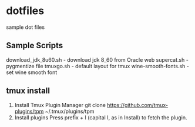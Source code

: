 dotfiles
========

sample dot files

Sample Scripts
--------------
download_jdk_8u60.sh - download jdk 8_60 from Oracle web
supercat.sh - pygmentize file
tmuxgo.sh - default layout for tmux
wine-smooth-fonts.sh - set wine smooth font

tmux install
------------

1. Install Tmux Plugin Manager
git clone https://github.com/tmux-plugins/tpm ~/.tmux/plugins/tpm
2. Install plugins
Press prefix + I (capital I, as in Install) to fetch the plugin.


